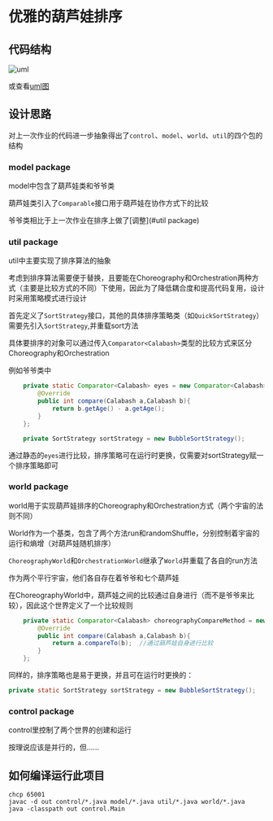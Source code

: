 # 优雅的葫芦娃排序

## 代码结构
![uml](http://47.103.197.224/img/frame.png)

或查看[uml图](README.assets/frame.png)



## 设计思路

对上一次作业的代码进一步抽象得出了`control`、`model`、`world`、`util`的四个包的结构

### model package

model中包含了葫芦娃类和爷爷类

葫芦娃类引入了`Comparable`接口用于葫芦娃在协作方式下的比较

爷爷类相比于上一次作业在排序上做了[调整](#util package)

### util package

util中主要实现了排序算法的抽象

考虑到排序算法需要便于替换，且要能在Choreography和Orchestration两种方式（主要是比较方式的不同）下使用，因此为了降低耦合度和提高代码复用，设计时采用策略模式进行设计

首先定义了`SortStrategy`接口，其他的具体排序策略类（如`QuickSortStrategy`）需要先引入`SortStrategy`,并重载sort方法

具体要排序的对象可以通过传入`Comparator<Calabash>`类型的比较方式来区分Choreography和Orchestration

例如爷爷类中

```java
	private static Comparator<Calabash> eyes = new Comparator<Calabash>(){
        @Override
        public int compare(Calabash a,Calabash b){
            return b.getAge() - a.getAge();
        }
    };

    private SortStrategy sortStrategy = new BubbleSortStrategy();
```

通过静态的`eyes`进行比较，排序策略可在运行时更换，仅需要对sortStrategy赋一个排序策略即可

### world package

world用于实现葫芦娃排序的Choreography和Orchestration方式（两个宇宙的法则不同）

World作为一个基类，包含了两个方法run和randomShuffle，分别控制着宇宙的运行和熵增（对葫芦娃随机排序）

`ChoreographyWorld`和`OrchestrationWorld`继承了`World`并重载了各自的run方法

作为两个平行宇宙，他们各自存在着爷爷和七个葫芦娃

在ChoreographyWorld中，葫芦娃之间的比较通过自身进行（而不是爷爷来比较），因此这个世界定义了一个比较规则

```java
	private static Comparator<Calabash> choreographyCompareMethod = new Comparator<Calabash>(){
        @Override
        public int compare(Calabash a,Calabash b){
            return a.compareTo(b);  //通过葫芦娃自身进行比较
        }
    };

```

同样的，排序策略也是易于更换，并且可在运行时更换的：

```java
private static SortStrategy sortStrategy = new BubbleSortStrategy();
```



### control package

control里控制了两个世界的创建和运行

按理说应该是并行的，但......



## 如何编译运行此项目

```
chcp 65001
javac -d out control/*.java model/*.java util/*.java world/*.java
java -classpath out control.Main
```

